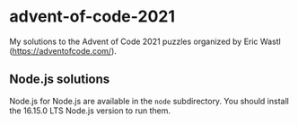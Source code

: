 # advent-of-code-2021
My solutions to the Advent of Code 2021 puzzles organized by Eric Wastl (https://adventofcode.com/).

## Node.js solutions
Node.js for Node.js are available in the `node` subdirectory. You should install the 16.15.0 LTS Node.js version to run them.